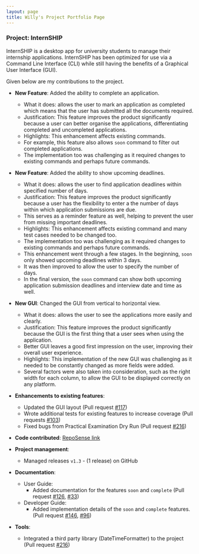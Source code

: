 ```yaml
---
layout: page
title: Willy's Project Portfolio Page
---
```


### Project: InternSHIP

InternSHIP is a desktop app for university students to manage their internship applications. 
InternSHIP has been optimized for use via a Command Line Interface (CLI) while still having the benefits of a Graphical User Interface (GUI).

Given below are my contributions to the project.

* **New Feature**: Added the ability to complete an application. 
  * What it does: allows the user to mark an application as completed which means that the user has submitted all the documents required.
  * Justification: This feature improves the product significantly because a user can better organise the applications, differentiating completed and uncompleted applications.
  * Highlights: This enhancement affects existing commands.
  * For example, this feature also allows `soon` command to filter out completed applications.
  * The implementation too was challenging as it required changes to existing commands and perhaps future commands.

* **New Feature**: Added the ability to show upcoming deadlines.
  * What it does: allows the user to find application deadlines within specified number of days.
  * Justification: This feature improves the product significantly because a user has the flexibility to enter a the number of days within which application submissions are due.
  * This serves as a reminder feature as well, helping to prevent the user from missing important deadlines.
  * Highlights: This enhancement affects existing command and many test cases needed to be changed too.
  * The implementation too was challenging as it required changes to existing commands and perhaps future commands.
  * This enhancement went through a few stages. In the beginning, `soon` only showed upcoming deadlines within 3 days. 
  * It was then improved to allow the user to specify the number of days.
  * In the final version, the `soon` command can show both upcoming application submission deadlines and interview date and time as well.

* **New GUI**: Changed the GUI from vertical to horizontal view.
  * What it does: allows the user to see the applications more easily and clearly.
  * Justification: This feature improves the product significantly because the GUI is the first thing that a user sees when using the application.
  * Better GUI leaves a good first impression on the user, improving their overall user experience.
  * Highlights: This implementation of the new GUI was challenging as it needed to be constantly changed as more fields were added.
  * Several factors were also taken into consideration, such as the right width for each column, to allow the GUI to be displayed correctly on any platform.

* **Enhancements to existing features**:
  * Updated the GUI layout (Pull request [\#117](https://github.com/AY2122S1-CS2103T-W17-1/tp/pull/117))
  * Wrote additional tests for existing features to increase coverage (Pull requests [\#103](https://github.com/AY2122S1-CS2103T-W17-1/tp/pull/103))
  * Fixed bugs from Practical Examination Dry Run (Pull request [\#216](https://github.com/AY2122S1-CS2103T-W17-1/tp/pull/216))
  
* **Code contributed**: [RepoSense link](https://nus-cs2103-ay2122s1.github.io/tp-dashboard/#breakdown=true&search=willyamped)

* **Project management**:
  * Managed releases `v1.3` - (1 release) on GitHub

* **Documentation**:
  * User Guide:
    * Added documentation for the features `soon` and `complete` (Pull request [\#126](https://github.com/AY2122S1-CS2103T-W17-1/tp/pull/126), [\#33](https://github.com/AY2122S1-CS2103T-W17-1/tp/pull/33))
  * Developer Guide:
    * Added implementation details of the `soon` and `complete` features. (Pull request [\#146](https://github.com/AY2122S1-CS2103T-W17-1/tp/pull/146), [\#96](https://github.com/AY2122S1-CS2103T-W17-1/tp/pull/96))

* **Tools**:
  * Integrated a third party library (DateTimeFormatter) to the project (Pull request [\#216](https://github.com/AY2122S1-CS2103T-W17-1/tp/pull/216))


